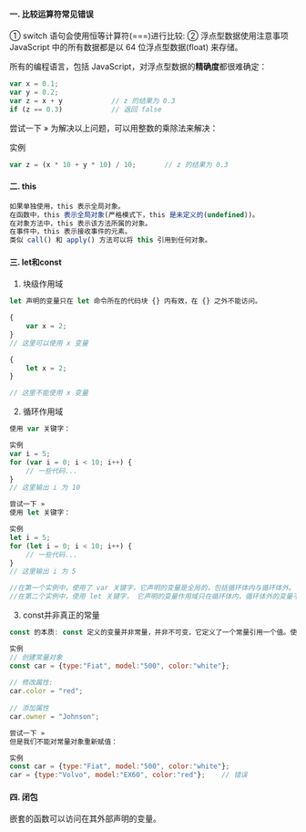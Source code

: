#### 一. 比较运算符常见错误
① switch 语句会使用恒等计算符(===)进行比较:
② 浮点型数据使用注意事项
JavaScript 中的所有数据都是以 64 位浮点型数据(float) 来存储。

所有的编程语言，包括 JavaScript，对浮点型数据的**精确度**都很难确定：
```js
var x = 0.1;
var y = 0.2;
var z = x + y            // z 的结果为 0.3
if (z == 0.3)            // 返回 false
```
尝试一下 »
为解决以上问题，可以用整数的乘除法来解决：

实例
```js
var z = (x * 10 + y * 10) / 10;       // z 的结果为 0.3
```

#### 二. this
```js
如果单独使用，this 表示全局对象。
在函数中，this 表示全局对象(严格模式下，this 是未定义的(undefined))。
在对象方法中，this 表示该方法所属的对象。
在事件中，this 表示接收事件的元素。
类似 call() 和 apply() 方法可以将 this 引用到任何对象。
```
#### 三. let和const
1. 块级作用域 
```js
let 声明的变量只在 let 命令所在的代码块 {} 内有效，在 {} 之外不能访问。

{ 
    var x = 2; 
}
// 这里可以使用 x 变量

{ 
    let x = 2;
}

// 这里不能使用 x 变量
```

2. 循环作用域
```js
使用 var 关键字：

实例
var i = 5;
for (var i = 0; i < 10; i++) {
    // 一些代码...
}
// 这里输出 i 为 10

尝试一下 »
使用 let 关键字：

实例
let i = 5;
for (let i = 0; i < 10; i++) {
    // 一些代码...
}
// 这里输出 i 为 5

//在第一个实例中，使用了 var 关键字，它声明的变量是全局的，包括循环体内与循环体外。
//在第二个实例中，使用 let 关键字， 它声明的变量作用域只在循环体内，循环体外的变量不受影响。
```

3. const并非真正的常量
```js
const 的本质: const 定义的变量并非常量，并非不可变，它定义了一个常量引用一个值。使用 const 定义的对象或者数组，其实是可变的。下面的代码并不会报错：

实例
// 创建常量对象
const car = {type:"Fiat", model:"500", color:"white"};
 
// 修改属性:
car.color = "red";
 
// 添加属性
car.owner = "Johnson";

尝试一下 »
但是我们不能对常量对象重新赋值：

实例
const car = {type:"Fiat", model:"500", color:"white"};
car = {type:"Volvo", model:"EX60", color:"red"};    // 错误
```
#### 四. 闭包
嵌套的函数可以访问在其外部声明的变量。
